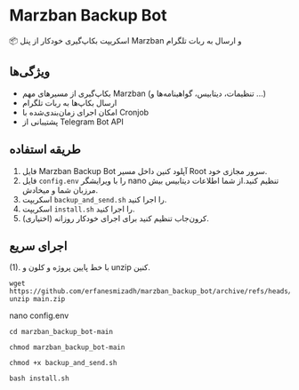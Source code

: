 # Marzban Backup Bot

📦 اسکریپت بکاپ‌گیری خودکار از پنل Marzban و ارسال به ربات تلگرام

## ویژگی‌ها

- بکاپ‌گیری از مسیرهای مهم Marzban (تنظیمات، دیتابیس، گواهینامه‌ها و ...)
- ارسال بکاپ‌ها به ربات تلگرام
- امکان اجرای زمان‌بندی‌شده با Cronjob
- پشتیبانی از Telegram Bot API

## طریقه استفاده
1. فایل Marzban Backup Bot آپلود کنین داخل مسیر Root سرور مجازی خود.
2. فایل `config.env` را با ویرایشگر nano تنظیم کنید.از شما اطلاعات دیتابیس بیش مرزبان شما و میخادش.
3. اسکریپت `backup_and_send.sh` را اجرا کنید.
4. اسکریپت `install.sh` را اجرا کنید.
5. (اختیاری) کرون‌جاب تنظیم کنید برای اجرای خودکار روزانه.

## اجرای سریع

(1). با خط پایین پروژه و کلون و unzip کنین.

```
wget https://github.com/erfanesmizadh/marzban_backup_bot/archive/refs/heads/main.zip
unzip main.zip

```
nano config.env


`cd marzban_backup_bot-main`

`chmod marzban_backup_bot-main`

`chmod +x backup_and_send.sh`

`bash install.sh`

